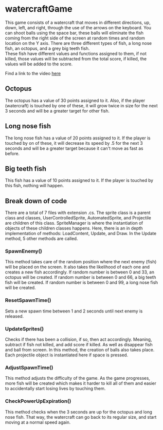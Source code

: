 # watercraftGame
This game consists of a watercraft that moves in different directions, up, down, left, and right, through the use of the arrows on the keyboard.
You can shoot balls using the space bar, these balls will eliminate the fish coming from the right side of the screen at random times and random location
on the Y axis.
There are three different types of fish, a long nose fish, an octopus, and a grey big teeth fish.  
These fish have different values and functions assigned to them, if not killed, those values will be subtracted from the total score, if killed, 
the values will be added to the score.

Find a link to the video [here](https://youtu.be/KLVkrzS69V0)

## Octopus
The octopus has a value of 30 points assigned to it.  Also, if the player (watercraft) is touched by one of these, it will grow twice in size for the next 3 seconds and will be a greater target for other fish.

## Long nose fish
The long nose fish has a value of 20 points assigned to it.  If the player is touched by on of these, it will decrease its speed by .5 for the next 3 seconds and will be a greater target because it can't move as fast as before.

## Big teeth fish
This fish has a value of 10 points assigned to it.  If the player is touched by this fish, nothing will happen.

## Break down of code
There are a total of 7 files with extension .cs.  The sprite class is a parent class and classes, UserControlledSprite, AutomatedSprite, and Projectile are children of this class.  SpriteManager is where the instantiation of objects of these children classes happens.  Here, there is an in depth implementation of methods: LoadContent, Update, and Draw.  In the Update method, 5 other methods are called.

  ### SpawnEnemy()
  This method takes care of the random position where the next enemy (fish) will be placed on the screen.  It also takes the likelihood of each one
  and creates a new fish accordingly.  If random number is between 0 and 33, an octopus will be created.  If random number is between 0 and 66, a big
  teeth fish will be created.  If random number is between 0 and 99, a long nose fish will be created.
  ### ResetSpawnTime()
  Sets a new spawn time between 1 and 2 seconds until next enemy is released.
  ### UpdateSprites()
  Checks if there has been a collision, if so, then act accordingly.  Meaning, subtract if fish not killed, and add score if killed.  As well as 
  disappear fish and ball from screen.  In this method, the creation of balls also takes place.  Each projectile object is instantiated here if space
  is pressed.
  ### AdjustSpawnTime()
  This method adjusts the difficulty of the game.  As the game progresses, more fish will be created which makes it harder to kill all of them and easier
  to accidentally start losing lives by touching them.  
  ### CheckPowerUpExpiration()
  This method checks when the 3 seconds are up for the octopus and long nose fish.  That way, the watercraft can go back to its regular size, and start
  moving at a normal speed again.
